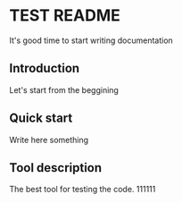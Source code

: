 # TEST README
 It's good time to start writing documentation

## Introduction
Let's start from the beggining

## Quick start
Write here something

## Tool description
The best tool for testing the code.
111111
